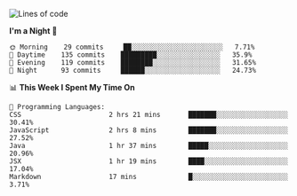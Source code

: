 <!--START_SECTION:waka-->
![Lines of code](https://img.shields.io/badge/From%20Hello%20World%20I%27ve%20Written-142817%20lines%20of%20code-blue)

**I'm a Night 🦉** 

```text
🌞 Morning    29 commits     ██░░░░░░░░░░░░░░░░░░░░░░░   7.71% 
🌆 Daytime    135 commits    █████████░░░░░░░░░░░░░░░░   35.9% 
🌃 Evening    119 commits    ████████░░░░░░░░░░░░░░░░░   31.65% 
🌙 Night      93 commits     ██████░░░░░░░░░░░░░░░░░░░   24.73%

```


📊 **This Week I Spent My Time On** 

```text
💬 Programming Languages: 
CSS                      2 hrs 21 mins       ███████░░░░░░░░░░░░░░░░░░   30.41% 
JavaScript               2 hrs 8 mins        ███████░░░░░░░░░░░░░░░░░░   27.52% 
Java                     1 hr 37 mins        █████░░░░░░░░░░░░░░░░░░░░   20.96% 
JSX                      1 hr 19 mins        ████░░░░░░░░░░░░░░░░░░░░░   17.04% 
Markdown                 17 mins             █░░░░░░░░░░░░░░░░░░░░░░░░   3.71%

```


<!--END_SECTION:waka-->

